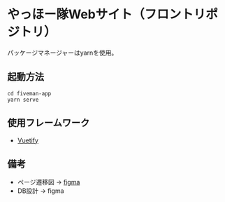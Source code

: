 # やっほー隊Webサイト（フロントリポジトリ）

パッケージマネージャーはyarnを使用。

## 起動方法
```
cd fiveman-app
yarn serve
```

## 使用フレームワーク
- [Vuetify](https://vuetifyjs.com/ja/)

## 備考
- ページ遷移図 → [figma](https://www.figma.com/file/BlnRVLYVQaLuTWFogcEvm6/Flowcharts?node-id=176%3A20)
- DB設計 → figma
